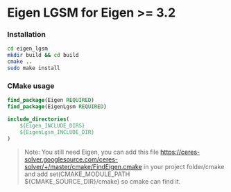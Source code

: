 # Eigen LGSM for Eigen >= 3.2

### Installation

```bash
cd eigen_lgsm
mkdir build && cd build
cmake .. 
sudo make install 
```

### CMake usage

```cmake
find_package(Eigen REQUIRED)
find_package(EigenLgsm REQUIRED)

include_directories(
	${Eigen_INCLUDE_DIRS}
	${EigenLgsm_INCLUDE_DIR}
)
```

> Note: You still need Eigen, you can add this file https://ceres-solver.googlesource.com/ceres-solver/+/master/cmake/FindEigen.cmake in your project folder/cmake and add set(CMAKE_MODULE_PATH ${CMAKE_SOURCE_DIR}/cmake) so cmake can find it.
